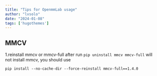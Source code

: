 ```yaml
---
title: "Tips for OpenmmLab usage"
author: "lvsolo"
date: "2024-01-08"
tags: ['hugothemes']
---
```



## MMCV
1.reinstall mmcv or mmcv-full after run ```pip uninstall mmcv mmcv-full``` will not install mmcv, you should use
```
pip install --no-cache-dir --force-reinstall mmcv-full==1.4.0
```


